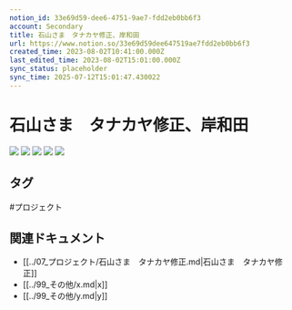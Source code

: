 ```yaml
---
notion_id: 33e69d59-dee6-4751-9ae7-fdd2eb0bb6f3
account: Secondary
title: 石山さま　タナカヤ修正、岸和田
url: https://www.notion.so/33e69d59dee647519ae7fdd2eb0bb6f3
created_time: 2023-08-02T10:41:00.000Z
last_edited_time: 2023-08-02T15:01:00.000Z
sync_status: placeholder
sync_time: 2025-07-12T15:01:47.430022
---
```

# 石山さま　タナカヤ修正、岸和田

![](https://prod-files-secure.s3.us-west-2.amazonaws.com/d58fe38c-a9d4-4466-aed9-85604b7b2c6d/55ea9351-dde9-42b6-b8e7-fdbe4988f1ae/%E3%82%B9%E3%82%AF%E3%83%AA%E3%83%BC%E3%83%B3%E3%82%B7%E3%83%A7%E3%83%83%E3%83%88_2023-08-02_19.40.48.png?X-Amz-Algorithm=AWS4-HMAC-SHA256&X-Amz-Content-Sha256=UNSIGNED-PAYLOAD&X-Amz-Credential=ASIAZI2LB466ZRGKTCHT%2F20250719%2Fus-west-2%2Fs3%2Faws4_request&X-Amz-Date=20250719T065724Z&X-Amz-Expires=3600&X-Amz-Security-Token=IQoJb3JpZ2luX2VjEIX%2F%2F%2F%2F%2F%2F%2F%2F%2F%2FwEaCXVzLXdlc3QtMiJHMEUCIESc6E9e71VdxoM%2FZQVEmmExvhJmGnT53ocqgkAwWe4TAiEAnMTRI9gG0HyVPbwelZjEEs34ExHg%2BtGivsej0TpkpqMqiAQInv%2F%2F%2F%2F%2F%2F%2F%2F%2F%2FARAAGgw2Mzc0MjMxODM4MDUiDMP8ltjDg9ekRZnPGircAwUJ9kwKrH1zoCRK%2BDbE%2FY50a6cCx7OVZGO9e8VaZ6zGYAAaJlcGcF2OeG%2F1q3bIT%2FK2SzrTbIAYaWNuFm35mJlf2DP7OOdlyWAj8zk3iSyLcxKIn8A1p3PHy6SeY%2F2cZmHUsg4OVgT%2BH3h56%2F%2FhH49bGR8MmA2SCwatkYmqOgvY%2FQZomjRBdqmF05hkdI9Qx%2FU%2FAW7DTBI0h546hTiDQ197Wsdayuv0mHCMqWLHPc3KWrMiAD%2FXOTc90gYlBrdXXgs9ymtiEbCJ4tuF3qWrvOWg%2F90Rfd%2FsDAQp9w1fp4F6jXKOt2bEDOCc7lHtlJZ9UZ6kWDsoNGMqKD8SorCyBlFMAkY%2F8CNUjiQ%2F4S9fvMpcRPWnDASOPZd2G%2BQQGdkrzWEuDTd5vkCjGL%2F3NlBRKyR3GHI%2FwVgjiNCR4VroN72OCnjLloRR4Yuqax1NXuh6He4%2BC4Y74W5i4yNNJ%2FSWFaBZkPVPi6G4l%2Brcik34jqnDdJfdgV39A6ff5jra78eFsYMvmVNrLrBSnsZ4O9wi7ewCjLx4Z0zLhDb7pkSTJggw4wHBfLn53UJbzAnsyogs%2FWXTPqLg4n5%2B%2FVQ3eAzPONRscOYd4ZuiJSVOft7%2Bn7IA32rqrOtDAW8jrnAMMN7F7MMGOqUB5wsNpqQxwEMxZctlH7F6bVO8wVwNQd5UficPTxD%2FemAGgLX8zqDKcpwMwrV7FfyyxcOwAWO9vkyubSFqQCmV5Hx3v4Ff1RhSXEFUjVLwNzc2rizBYGO%2FkLAv8dB4Do%2FDs%2FkR8RMe7LO0NKFl83ENParX40lTEql3r0zFYnvKCWJSUvYANIFbD%2BVBDA7fMzyKJfoxemtS9RwCnoPnCvWMI6DM3TfB&X-Amz-Signature=7e6e6a5e25a1fb9ab1d34d841515c33bad5b77aa855e540adc606875bf94b820&X-Amz-SignedHeaders=host&x-amz-checksum-mode=ENABLED&x-id=GetObject)
![](https://prod-files-secure.s3.us-west-2.amazonaws.com/d58fe38c-a9d4-4466-aed9-85604b7b2c6d/d9249c44-9b03-4d16-a39c-1d823d9491c0/%E3%82%B9%E3%82%AF%E3%83%AA%E3%83%BC%E3%83%B3%E3%82%B7%E3%83%A7%E3%83%83%E3%83%88_2023-08-02_19.40.57.png?X-Amz-Algorithm=AWS4-HMAC-SHA256&X-Amz-Content-Sha256=UNSIGNED-PAYLOAD&X-Amz-Credential=ASIAZI2LB466ZRGKTCHT%2F20250719%2Fus-west-2%2Fs3%2Faws4_request&X-Amz-Date=20250719T065724Z&X-Amz-Expires=3600&X-Amz-Security-Token=IQoJb3JpZ2luX2VjEIX%2F%2F%2F%2F%2F%2F%2F%2F%2F%2FwEaCXVzLXdlc3QtMiJHMEUCIESc6E9e71VdxoM%2FZQVEmmExvhJmGnT53ocqgkAwWe4TAiEAnMTRI9gG0HyVPbwelZjEEs34ExHg%2BtGivsej0TpkpqMqiAQInv%2F%2F%2F%2F%2F%2F%2F%2F%2F%2FARAAGgw2Mzc0MjMxODM4MDUiDMP8ltjDg9ekRZnPGircAwUJ9kwKrH1zoCRK%2BDbE%2FY50a6cCx7OVZGO9e8VaZ6zGYAAaJlcGcF2OeG%2F1q3bIT%2FK2SzrTbIAYaWNuFm35mJlf2DP7OOdlyWAj8zk3iSyLcxKIn8A1p3PHy6SeY%2F2cZmHUsg4OVgT%2BH3h56%2F%2FhH49bGR8MmA2SCwatkYmqOgvY%2FQZomjRBdqmF05hkdI9Qx%2FU%2FAW7DTBI0h546hTiDQ197Wsdayuv0mHCMqWLHPc3KWrMiAD%2FXOTc90gYlBrdXXgs9ymtiEbCJ4tuF3qWrvOWg%2F90Rfd%2FsDAQp9w1fp4F6jXKOt2bEDOCc7lHtlJZ9UZ6kWDsoNGMqKD8SorCyBlFMAkY%2F8CNUjiQ%2F4S9fvMpcRPWnDASOPZd2G%2BQQGdkrzWEuDTd5vkCjGL%2F3NlBRKyR3GHI%2FwVgjiNCR4VroN72OCnjLloRR4Yuqax1NXuh6He4%2BC4Y74W5i4yNNJ%2FSWFaBZkPVPi6G4l%2Brcik34jqnDdJfdgV39A6ff5jra78eFsYMvmVNrLrBSnsZ4O9wi7ewCjLx4Z0zLhDb7pkSTJggw4wHBfLn53UJbzAnsyogs%2FWXTPqLg4n5%2B%2FVQ3eAzPONRscOYd4ZuiJSVOft7%2Bn7IA32rqrOtDAW8jrnAMMN7F7MMGOqUB5wsNpqQxwEMxZctlH7F6bVO8wVwNQd5UficPTxD%2FemAGgLX8zqDKcpwMwrV7FfyyxcOwAWO9vkyubSFqQCmV5Hx3v4Ff1RhSXEFUjVLwNzc2rizBYGO%2FkLAv8dB4Do%2FDs%2FkR8RMe7LO0NKFl83ENParX40lTEql3r0zFYnvKCWJSUvYANIFbD%2BVBDA7fMzyKJfoxemtS9RwCnoPnCvWMI6DM3TfB&X-Amz-Signature=83d35f356a1affc90f251187e9a08e398560a9150ebd6cab74708b6c25ff5d07&X-Amz-SignedHeaders=host&x-amz-checksum-mode=ENABLED&x-id=GetObject)
![](https://prod-files-secure.s3.us-west-2.amazonaws.com/d58fe38c-a9d4-4466-aed9-85604b7b2c6d/605a85c8-1f4d-4e5a-a2d5-3c89b03f1bf6/%E3%82%B9%E3%82%AF%E3%83%AA%E3%83%BC%E3%83%B3%E3%82%B7%E3%83%A7%E3%83%83%E3%83%88_2023-08-02_19.41.07.png?X-Amz-Algorithm=AWS4-HMAC-SHA256&X-Amz-Content-Sha256=UNSIGNED-PAYLOAD&X-Amz-Credential=ASIAZI2LB466ZRGKTCHT%2F20250719%2Fus-west-2%2Fs3%2Faws4_request&X-Amz-Date=20250719T065724Z&X-Amz-Expires=3600&X-Amz-Security-Token=IQoJb3JpZ2luX2VjEIX%2F%2F%2F%2F%2F%2F%2F%2F%2F%2FwEaCXVzLXdlc3QtMiJHMEUCIESc6E9e71VdxoM%2FZQVEmmExvhJmGnT53ocqgkAwWe4TAiEAnMTRI9gG0HyVPbwelZjEEs34ExHg%2BtGivsej0TpkpqMqiAQInv%2F%2F%2F%2F%2F%2F%2F%2F%2F%2FARAAGgw2Mzc0MjMxODM4MDUiDMP8ltjDg9ekRZnPGircAwUJ9kwKrH1zoCRK%2BDbE%2FY50a6cCx7OVZGO9e8VaZ6zGYAAaJlcGcF2OeG%2F1q3bIT%2FK2SzrTbIAYaWNuFm35mJlf2DP7OOdlyWAj8zk3iSyLcxKIn8A1p3PHy6SeY%2F2cZmHUsg4OVgT%2BH3h56%2F%2FhH49bGR8MmA2SCwatkYmqOgvY%2FQZomjRBdqmF05hkdI9Qx%2FU%2FAW7DTBI0h546hTiDQ197Wsdayuv0mHCMqWLHPc3KWrMiAD%2FXOTc90gYlBrdXXgs9ymtiEbCJ4tuF3qWrvOWg%2F90Rfd%2FsDAQp9w1fp4F6jXKOt2bEDOCc7lHtlJZ9UZ6kWDsoNGMqKD8SorCyBlFMAkY%2F8CNUjiQ%2F4S9fvMpcRPWnDASOPZd2G%2BQQGdkrzWEuDTd5vkCjGL%2F3NlBRKyR3GHI%2FwVgjiNCR4VroN72OCnjLloRR4Yuqax1NXuh6He4%2BC4Y74W5i4yNNJ%2FSWFaBZkPVPi6G4l%2Brcik34jqnDdJfdgV39A6ff5jra78eFsYMvmVNrLrBSnsZ4O9wi7ewCjLx4Z0zLhDb7pkSTJggw4wHBfLn53UJbzAnsyogs%2FWXTPqLg4n5%2B%2FVQ3eAzPONRscOYd4ZuiJSVOft7%2Bn7IA32rqrOtDAW8jrnAMMN7F7MMGOqUB5wsNpqQxwEMxZctlH7F6bVO8wVwNQd5UficPTxD%2FemAGgLX8zqDKcpwMwrV7FfyyxcOwAWO9vkyubSFqQCmV5Hx3v4Ff1RhSXEFUjVLwNzc2rizBYGO%2FkLAv8dB4Do%2FDs%2FkR8RMe7LO0NKFl83ENParX40lTEql3r0zFYnvKCWJSUvYANIFbD%2BVBDA7fMzyKJfoxemtS9RwCnoPnCvWMI6DM3TfB&X-Amz-Signature=dd86a0ede9902f42d05daa7a20c4fe3c844bb61c9a67a495918d884f5663d1a4&X-Amz-SignedHeaders=host&x-amz-checksum-mode=ENABLED&x-id=GetObject)
![](https://prod-files-secure.s3.us-west-2.amazonaws.com/d58fe38c-a9d4-4466-aed9-85604b7b2c6d/354c9b06-683c-4ba8-8c18-da7ffea5d22f/%E3%82%B9%E3%82%AF%E3%83%AA%E3%83%BC%E3%83%B3%E3%82%B7%E3%83%A7%E3%83%83%E3%83%88_2023-08-02_19.41.17.png?X-Amz-Algorithm=AWS4-HMAC-SHA256&X-Amz-Content-Sha256=UNSIGNED-PAYLOAD&X-Amz-Credential=ASIAZI2LB466ZRGKTCHT%2F20250719%2Fus-west-2%2Fs3%2Faws4_request&X-Amz-Date=20250719T065724Z&X-Amz-Expires=3600&X-Amz-Security-Token=IQoJb3JpZ2luX2VjEIX%2F%2F%2F%2F%2F%2F%2F%2F%2F%2FwEaCXVzLXdlc3QtMiJHMEUCIESc6E9e71VdxoM%2FZQVEmmExvhJmGnT53ocqgkAwWe4TAiEAnMTRI9gG0HyVPbwelZjEEs34ExHg%2BtGivsej0TpkpqMqiAQInv%2F%2F%2F%2F%2F%2F%2F%2F%2F%2FARAAGgw2Mzc0MjMxODM4MDUiDMP8ltjDg9ekRZnPGircAwUJ9kwKrH1zoCRK%2BDbE%2FY50a6cCx7OVZGO9e8VaZ6zGYAAaJlcGcF2OeG%2F1q3bIT%2FK2SzrTbIAYaWNuFm35mJlf2DP7OOdlyWAj8zk3iSyLcxKIn8A1p3PHy6SeY%2F2cZmHUsg4OVgT%2BH3h56%2F%2FhH49bGR8MmA2SCwatkYmqOgvY%2FQZomjRBdqmF05hkdI9Qx%2FU%2FAW7DTBI0h546hTiDQ197Wsdayuv0mHCMqWLHPc3KWrMiAD%2FXOTc90gYlBrdXXgs9ymtiEbCJ4tuF3qWrvOWg%2F90Rfd%2FsDAQp9w1fp4F6jXKOt2bEDOCc7lHtlJZ9UZ6kWDsoNGMqKD8SorCyBlFMAkY%2F8CNUjiQ%2F4S9fvMpcRPWnDASOPZd2G%2BQQGdkrzWEuDTd5vkCjGL%2F3NlBRKyR3GHI%2FwVgjiNCR4VroN72OCnjLloRR4Yuqax1NXuh6He4%2BC4Y74W5i4yNNJ%2FSWFaBZkPVPi6G4l%2Brcik34jqnDdJfdgV39A6ff5jra78eFsYMvmVNrLrBSnsZ4O9wi7ewCjLx4Z0zLhDb7pkSTJggw4wHBfLn53UJbzAnsyogs%2FWXTPqLg4n5%2B%2FVQ3eAzPONRscOYd4ZuiJSVOft7%2Bn7IA32rqrOtDAW8jrnAMMN7F7MMGOqUB5wsNpqQxwEMxZctlH7F6bVO8wVwNQd5UficPTxD%2FemAGgLX8zqDKcpwMwrV7FfyyxcOwAWO9vkyubSFqQCmV5Hx3v4Ff1RhSXEFUjVLwNzc2rizBYGO%2FkLAv8dB4Do%2FDs%2FkR8RMe7LO0NKFl83ENParX40lTEql3r0zFYnvKCWJSUvYANIFbD%2BVBDA7fMzyKJfoxemtS9RwCnoPnCvWMI6DM3TfB&X-Amz-Signature=0f8f8cd2e61230499a6afce2949a40aa05080b3fa0e84e95439f5ae1ee7381c6&X-Amz-SignedHeaders=host&x-amz-checksum-mode=ENABLED&x-id=GetObject)
![](https://prod-files-secure.s3.us-west-2.amazonaws.com/d58fe38c-a9d4-4466-aed9-85604b7b2c6d/d096a131-74c1-4209-8b1e-d445e745f4f3/%E3%82%B9%E3%82%AF%E3%83%AA%E3%83%BC%E3%83%B3%E3%82%B7%E3%83%A7%E3%83%83%E3%83%88_2023-08-02_19.41.24.png?X-Amz-Algorithm=AWS4-HMAC-SHA256&X-Amz-Content-Sha256=UNSIGNED-PAYLOAD&X-Amz-Credential=ASIAZI2LB466ZRGKTCHT%2F20250719%2Fus-west-2%2Fs3%2Faws4_request&X-Amz-Date=20250719T065724Z&X-Amz-Expires=3600&X-Amz-Security-Token=IQoJb3JpZ2luX2VjEIX%2F%2F%2F%2F%2F%2F%2F%2F%2F%2FwEaCXVzLXdlc3QtMiJHMEUCIESc6E9e71VdxoM%2FZQVEmmExvhJmGnT53ocqgkAwWe4TAiEAnMTRI9gG0HyVPbwelZjEEs34ExHg%2BtGivsej0TpkpqMqiAQInv%2F%2F%2F%2F%2F%2F%2F%2F%2F%2FARAAGgw2Mzc0MjMxODM4MDUiDMP8ltjDg9ekRZnPGircAwUJ9kwKrH1zoCRK%2BDbE%2FY50a6cCx7OVZGO9e8VaZ6zGYAAaJlcGcF2OeG%2F1q3bIT%2FK2SzrTbIAYaWNuFm35mJlf2DP7OOdlyWAj8zk3iSyLcxKIn8A1p3PHy6SeY%2F2cZmHUsg4OVgT%2BH3h56%2F%2FhH49bGR8MmA2SCwatkYmqOgvY%2FQZomjRBdqmF05hkdI9Qx%2FU%2FAW7DTBI0h546hTiDQ197Wsdayuv0mHCMqWLHPc3KWrMiAD%2FXOTc90gYlBrdXXgs9ymtiEbCJ4tuF3qWrvOWg%2F90Rfd%2FsDAQp9w1fp4F6jXKOt2bEDOCc7lHtlJZ9UZ6kWDsoNGMqKD8SorCyBlFMAkY%2F8CNUjiQ%2F4S9fvMpcRPWnDASOPZd2G%2BQQGdkrzWEuDTd5vkCjGL%2F3NlBRKyR3GHI%2FwVgjiNCR4VroN72OCnjLloRR4Yuqax1NXuh6He4%2BC4Y74W5i4yNNJ%2FSWFaBZkPVPi6G4l%2Brcik34jqnDdJfdgV39A6ff5jra78eFsYMvmVNrLrBSnsZ4O9wi7ewCjLx4Z0zLhDb7pkSTJggw4wHBfLn53UJbzAnsyogs%2FWXTPqLg4n5%2B%2FVQ3eAzPONRscOYd4ZuiJSVOft7%2Bn7IA32rqrOtDAW8jrnAMMN7F7MMGOqUB5wsNpqQxwEMxZctlH7F6bVO8wVwNQd5UficPTxD%2FemAGgLX8zqDKcpwMwrV7FfyyxcOwAWO9vkyubSFqQCmV5Hx3v4Ff1RhSXEFUjVLwNzc2rizBYGO%2FkLAv8dB4Do%2FDs%2FkR8RMe7LO0NKFl83ENParX40lTEql3r0zFYnvKCWJSUvYANIFbD%2BVBDA7fMzyKJfoxemtS9RwCnoPnCvWMI6DM3TfB&X-Amz-Signature=1f9cfc3c3fd24bde38b9f53590c7d7b62286048103a5c57511d81200e6fdd88c&X-Amz-SignedHeaders=host&x-amz-checksum-mode=ENABLED&x-id=GetObject)

## タグ

#プロジェクト 

## 関連ドキュメント

- [[../07_プロジェクト/石山さま　タナカヤ修正.md|石山さま　タナカヤ修正]]
- [[../99_その他/x.md|x]]
- [[../99_その他/y.md|y]]
